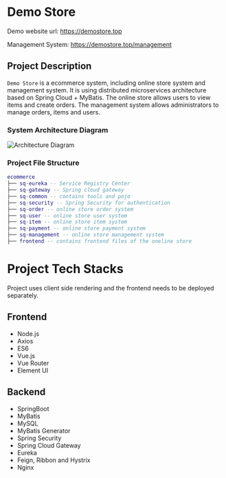 # Demo Store

Demo website url: https://demostore.top

Management System: https://demostore.top/management

## Project Description

`Demo Store` is a ecommerce system, including online store system and management system. It is using distributed microservices architecture based on Spring Cloud + MyBatis. The online store allows users to view items and create orders. The management system allows administrators to manage orders, items and users.

### System Architecture Diagram

![Architecture Diagram](https://demostore.top/images/structure.png)

### Project File Structure

``` lua
ecommerce
├── sq-eureka -- Service Registry Center
├── sq-gateway -- Spring cloud gateway
├── sq-common -- contains tools and pojo
├── sq-security -- Spring Security for authentication
├── sq-order -- online store order system
├── sq-user -- online store user system
├── sq-item -- online store item system
├── sq-payment -- online store payment system
├── sq-management -- online store management system
├── frontend -- contains frontend files of the oneline store
```

# Project Tech Stacks

Project uses client side rendering and the frontend needs to be deployed separately. 

## Frontend

- Node.js
- Axios
- ES6
- Vue.js
- Vue Router
- Element UI

## Backend

- SpringBoot
- MyBatis
- MySQL
- MyBatis Generator
- Spring Security
- Spring Cloud Gateway
- Eureka
- Feign, Ribbon and Hystrix
- Nginx